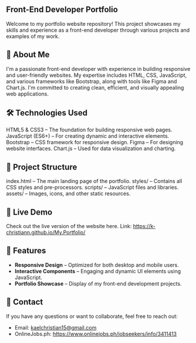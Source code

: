 ## Front-End Developer Portfolio
Welcome to my portfolio website repository! This project showcases my skills and experience as a front-end developer through various projects and examples of my work.

## 🚀 About Me
I'm a passionate front-end developer with experience in building responsive and user-friendly websites. My expertise includes HTML, CSS, JavaScript, and various frameworks like Bootstrap, along with tools like Figma and Chart.js. I'm committed to creating clean, efficient, and visually appealing web applications.

## 🛠️ Technologies Used
HTML5 & CSS3 – The foundation for building responsive web pages.
JavaScript (ES6+) – For creating dynamic and interactive elements.
Bootstrap – CSS framework for responsive design.
Figma – For designing website interfaces.
Chart.js – Used for data visualization and charting.

## 📂 Project Structure
index.html – The main landing page of the portfolio.
styles/ – Contains all CSS styles and pre-processors.
scripts/ – JavaScript files and libraries.
assets/ – Images, icons, and other static resources.

## 📸 Live Demo
Check out the live version of the website here. 
Link: https://k-christiann.github.io/My.Portfolio/ 

## 📝 Features
- **Responsive Design** – Optimized for both desktop and mobile users.
- **Interactive Components** – Engaging and dynamic UI elements using JavaScript.
- **Portfolio Showcase** – Display of my front-end development projects.

## 📧 Contact
If you have any questions or want to collaborate, feel free to reach out:
- Email: kaelchristian15@gmail.com
- OnlineJobs.ph: https://www.onlinejobs.ph/jobseekers/info/3411413 
